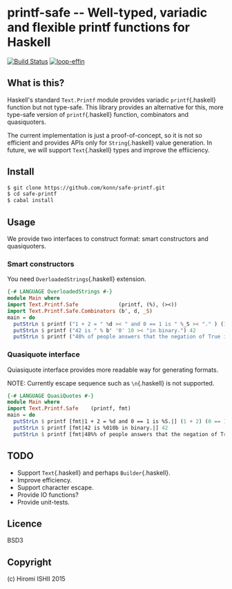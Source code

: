printf-safe -- Well-typed, variadic and flexible printf functions for Haskell
=============================================================================

[![Build Status](https://travis-ci.org/konn/safe-printf.svg?branch=master)](https://travis-ci.org/konn/safe-printf) 
[![loop-effin](http://img.shields.io/hackage/v/safe-printf.svg)](http://hackage.haskell.org/package/safe-printf)

## What is this?
Haskell's standard `Text.Printf` module provides variadic `printf`{.haskell} function but not type-safe.
This library provides an alternative for this, more type-safe version of `printf`{.haskell} function,
combinators and quasiquoters.

The current implementation is just a proof-of-concept, so it is not so efficient and provides
APIs only for `String`{.haskell} value generation. In future, we will support `Text`{.haskell}
types and improve the effiiciency.

## Install
```sh
$ git clone https://github.com/konn/safe-printf.git
$ cd safe-printf
$ cabal install
```

<!--
```sh
$ cabal install safe-printf
```
-->

## Usage
We provide two interfaces to construct format: smart constructors and quasiquoters.

### Smart constructors
You need `OverloadedStrings`{.haskell} extension.

```haskell
{-# LANGUAGE OverloadedStrings #-}
module Main where
import Text.Printf.Safe             (printf, (%), (><))
import Text.Printf.Safe.Combinators (b', d, _S)
main = do
  putStrLn $ printf ("1 + 2 = " %d >< " and 0 == 1 is " %_S >< "." ) (1 + 2) (0 == 1)
  putStrLn $ printf ("42 is " % b' '0' 10 >< "in binary.") 42
  putStrLn $ printf ("48% of people answers that the negation of True is" %(show . not) >< ".") True
```

### Quasiquote interface
Quiasiquote interface provides more readable way for generating formats.

NOTE: Currently escape sequence such as `\n`{.haskell} is not supported.

```haskell
{-# LANGUAGE QuasiQuotes #-}
module Main where
import Text.Printf.Safe    (printf, fmt)
main = do
  putStrLn $ printf [fmt|1 + 2 = %d and 0 == 1 is %S.|] (1 + 2) (0 == 1)
  putStrLn $ printf [fmt|42 is %010b in binary.|] 42
  putStrLn $ printf [fmt|48%% of people answers that the negation of True is %{show . not}.|] True
```

## TODO
* Support `Text`{.haskell} and perhaps `Builder`{.haskell}.
* Improve efficiency.
* Support character escape.
* Provide IO functions?
* Provide unit-tests.

## Licence

BSD3

## Copyright

(c) Hiromi ISHII 2015
